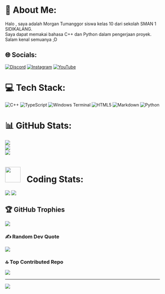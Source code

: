 # 💫 About Me:
Halo , saya adalah Morgan Tumanggor siswa kelas 10 dari sekolah SMAN 1 SIDIKALANG.<br>Saya dapat memakai bahasa C++ dan Python dalam pengerjaan proyek.<br>Salam kenal semuanya ;D


## 🌐 Socials:
[![Discord](https://img.shields.io/badge/Discord-%237289DA.svg?logo=discord&logoColor=white)](https://discord.gg/stsnmorgan) [![Instagram](https://img.shields.io/badge/Instagram-%23E4405F.svg?logo=Instagram&logoColor=white)](https://instagram.com/morgan.tgr) [![YouTube](https://img.shields.io/badge/YouTube-%23FF0000.svg?logo=YouTube&logoColor=white)](https://youtube.com/@Mangrove7) 

# 💻 Tech Stack:
![C++](https://img.shields.io/badge/c++-%2300599C.svg?style=for-the-badge&logo=c%2B%2B&logoColor=white) ![TypeScript](https://img.shields.io/badge/typescript-%23007ACC.svg?style=for-the-badge&logo=typescript&logoColor=white) ![Windows Terminal](https://img.shields.io/badge/Windows%20Terminal-%234D4D4D.svg?style=for-the-badge&logo=windows-terminal&logoColor=white) ![HTML5](https://img.shields.io/badge/html5-%23E34F26.svg?style=for-the-badge&logo=html5&logoColor=white) ![Markdown](https://img.shields.io/badge/markdown-%23000000.svg?style=for-the-badge&logo=markdown&logoColor=white) ![Python](https://img.shields.io/badge/python-3670A0?style=for-the-badge&logo=python&logoColor=ffdd54)
# 📊 GitHub Stats:
![](https://github-readme-stats.vercel.app/api?username=Mangroove7&theme=default&hide_border=false&include_all_commits=false&count_private=false)<br/>
![](https://nirzak-streak-stats.vercel.app/?user=Mangroove7&theme=default&hide_border=false)<br/>
![](https://github-readme-stats.vercel.app/api/top-langs/?username=Mangroove7&theme=default&hide_border=false&include_all_commits=false&count_private=false&layout=compact)

# <img src="https://user-images.githubusercontent.com/74038190/216122049-276bc7a5-c760-4849-805a-995d8fa6ea13.png" width="50px" /> &nbsp; Coding Stats: 
![](https://github-readme-stats.vercel.app/api/wakatime?username=Mangrove7&api_domain=wakapi.dev&bg_color=1A202C&title_color=2F855A&icon_color=2F855A&text_color=ffffff&custom_title=Wakapi.dev+Stats+%28All+Time%29&layout=compact)
![](https://wakatime.com/share/@b2ac8e19-d71b-4475-8a9f-9ee98d23ede1/311706b4-7069-4cc6-ad72-27c189459705.svg)

## 🏆 GitHub Trophies
![](https://github-profile-trophy.vercel.app/?username=Mangroove7&theme=radical&no-frame=false&no-bg=true&margin-w=4)

### ✍️ Random Dev Quote
![](https://quotes-github-readme.vercel.app/api?type=horizontal&theme=radical)

### 🔝 Top Contributed Repo
![](https://github-contributor-stats.vercel.app/api?username=Mangroove7&limit=5&theme=dark&combine_all_yearly_contributions=true)

---
[![](https://visitcount.itsvg.in/api?id=Mangroove7&icon=0&color=0)](https://visitcount.itsvg.in)

<!-- Proudly created with GPRM ( https://gprm.itsvg.in ) -->
